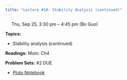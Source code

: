 ```yaml
---
title: "Lecture #10: Stability Analysis (continued)"
---
```


&nbsp;&nbsp;&nbsp;&nbsp;&nbsp;Thu, Sep 25, 3:30 pm – 4:45 pm (Bo Guo)

**Topics:**
- Stability analysis (continued)

**Readings:** Moin: Ch4

**Problem Sets:** #2 DUE

- [Pluto Notebook](../pluto_notebooks/Lec10_stability_analysis_continued.jl)
